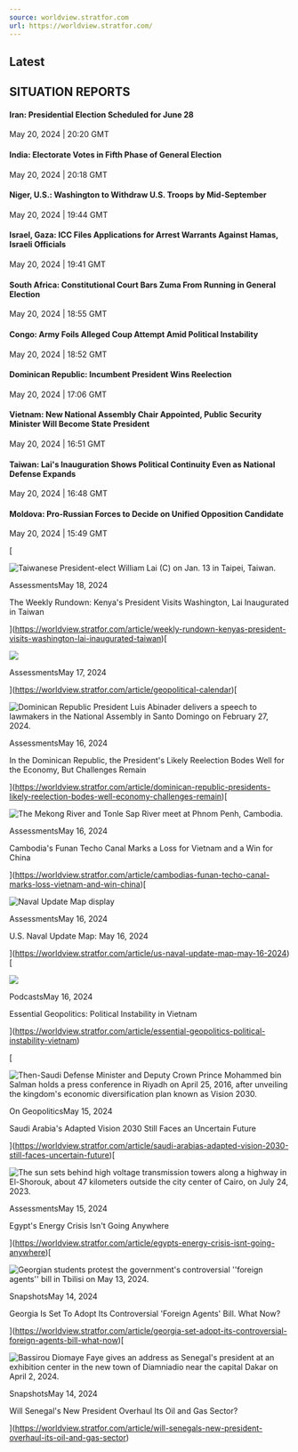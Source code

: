 ```yaml
---
source: worldview.stratfor.com
url: https://worldview.stratfor.com/
---
```


## Latest

## SITUATION REPORTS

#### Iran: Presidential Election Scheduled for June 28

May 20, 2024 | 20:20 GMT

#### India: Electorate Votes in Fifth Phase of General Election

May 20, 2024 | 20:18 GMT

#### Niger, U.S.: Washington to Withdraw U.S. Troops by Mid-September

May 20, 2024 | 19:44 GMT

#### Israel, Gaza: ICC Files Applications for Arrest Warrants Against Hamas, Israeli Officials

May 20, 2024 | 19:41 GMT

#### South Africa: Constitutional Court Bars Zuma From Running in General Election

May 20, 2024 | 18:55 GMT

#### Congo: Army Foils Alleged Coup Attempt Amid Political Instability

May 20, 2024 | 18:52 GMT

#### Dominican Republic: Incumbent President Wins Reelection

May 20, 2024 | 17:06 GMT

#### Vietnam: New National Assembly Chair Appointed, Public Security Minister Will Become State President

May 20, 2024 | 16:51 GMT

#### Taiwan: Lai's Inauguration Shows Political Continuity Even as National Defense Expands

May 20, 2024 | 16:48 GMT

#### Moldova: Pro-Russian Forces to Decide on Unified Opposition Candidate

May 20, 2024 | 15:49 GMT

[

![Taiwanese President-elect William Lai (C) on Jan. 13 in Taipei, Taiwan.](https://worldview.stratfor.com/sites/default/files/styles/square_full/public/Taiwan%20President%20GettyImages-1929884286.jpg?itok=1tgNl3CB "Taiwanese President-elect William Lai (C) on Jan. 13 in Taipei, Taiwan. Lai will officially begin his four-year presidency May 20.")

AssessmentsMay 18, 2024

The Weekly Rundown: Kenya's President Visits Washington, Lai Inaugurated in Taiwan



](https://worldview.stratfor.com/article/weekly-rundown-kenyas-president-visits-washington-lai-inaugurated-taiwan)[

![](https://worldview.stratfor.com/sites/default/files/styles/square_full/public/geo-cal-2021.jpg?itok=PWILQ26u)

AssessmentsMay 17, 2024

](https://worldview.stratfor.com/article/geopolitical-calendar)[

![Dominican Republic President Luis Abinader delivers a speech to lawmakers in the National Assembly in Santo Domingo on February 27, 2024.](https://worldview.stratfor.com/sites/default/files/styles/square_full/public/Dominican%20Republic%20GettyImages-2036003140.jpg?itok=8YZq1xbt "Dominican Republic President Luis Abinader delivers a speech to lawmakers in the National Assembly in Santo Domingo on February 27, 2024.")

AssessmentsMay 16, 2024

In the Dominican Republic, the President's Likely Reelection Bodes Well for the Economy, But Challenges Remain



](https://worldview.stratfor.com/article/dominican-republic-presidents-likely-reelection-bodes-well-economy-challenges-remain)[

![The Mekong River and Tonle Sap River meet at Phnom Penh, Cambodia.](https://worldview.stratfor.com/sites/default/files/styles/square_full/public/Cambodia%20Mekong%20GettyImages-1787685621.jpg?itok=wniKyuNf "The Mekong River and Tonle Sap River meet at Phnom Penh, Cambodia.")

AssessmentsMay 16, 2024

Cambodia's Funan Techo Canal Marks a Loss for Vietnam and a Win for China



](https://worldview.stratfor.com/article/cambodias-funan-techo-canal-marks-loss-vietnam-and-win-china)[

![Naval Update Map display](https://worldview.stratfor.com/sites/default/files/styles/square_full/public/naval-update-map-20240515-display.png?itok=dAsI0PvA)

AssessmentsMay 16, 2024

U.S. Naval Update Map: May 16, 2024



](https://worldview.stratfor.com/article/us-naval-update-map-may-16-2024)[

![](https://worldview.stratfor.com/sites/default/files/styles/square_full/public/rane-eg-podcast-02_69_4_17.png?itok=HO-EbqwC)

PodcastsMay 16, 2024

Essential Geopolitics: Political Instability in Vietnam



](https://worldview.stratfor.com/article/essential-geopolitics-political-instability-vietnam)

[

![Then-Saudi Defense Minister and Deputy Crown Prince Mohammed bin Salman holds a press conference in Riyadh on April 25, 2016, after unveiling the kingdom's economic diversification plan known as Vision 2030.](https://worldview.stratfor.com/sites/default/files/styles/square_full/public/GettyImages-524092312%20%281%29.jpg?itok=X1fyZ4b_ "Then-Saudi Defense Minister and Deputy Crown Prince Mohammed bin Salman holds a press conference in Riyadh on April 25, 2016, after unveiling the kingdom's economic diversification plan known as Vision 2030.")

On GeopoliticsMay 15, 2024

Saudi Arabia's Adapted Vision 2030 Still Faces an Uncertain Future



](https://worldview.stratfor.com/article/saudi-arabias-adapted-vision-2030-still-faces-uncertain-future)[

![The sun sets behind high voltage transmission towers along a highway in El-Shorouk, about 47 kilometers outside the city center of Cairo, on July 24, 2023. ](https://worldview.stratfor.com/sites/default/files/styles/square_full/public/Egypt%20Energy%20display%20GettyImages-1551919695%20%281%29.jpg?itok=501IG17X "The sun sets behind high voltage transmission towers along a highway in El-Shorouk, about 47 kilometers outside the city center of Cairo, on July 24, 2023. ")

AssessmentsMay 15, 2024

Egypt's Energy Crisis Isn't Going Anywhere



](https://worldview.stratfor.com/article/egypts-energy-crisis-isnt-going-anywhere)[

![Georgian students protest the government's controversial ''foreign agents'' bill in Tbilisi on May 13, 2024. ](https://worldview.stratfor.com/sites/default/files/styles/square_full/public/Georgia%20Law%20Protesters%20display%20GettyImages-2152234011.jpg?itok=Uf5zxsFE "Georgian students protest the government's controversial ''foreign agents'' bill in Tbilisi on May 13, 2024. ")

SnapshotsMay 14, 2024

Georgia Is Set To Adopt Its Controversial 'Foreign Agents' Bill. What Now?



](https://worldview.stratfor.com/article/georgia-set-adopt-its-controversial-foreign-agents-bill-what-now)[

![Bassirou Diomaye Faye gives an address as Senegal's president at an exhibition center in the new town of Diamniadio near the capital Dakar on April 2, 2024.](https://worldview.stratfor.com/sites/default/files/styles/square_full/public/Senegal%20Faye%20GettyImages-2126120407.jpg?itok=Y4UhGcPv "Bassirou Diomaye Faye gives an address as Senegal's president at an exhibition center in the new town of Diamniadio near the capital Dakar on April 2, 2024.")

SnapshotsMay 14, 2024

Will Senegal's New President Overhaul Its Oil and Gas Sector?



](https://worldview.stratfor.com/article/will-senegals-new-president-overhaul-its-oil-and-gas-sector)

